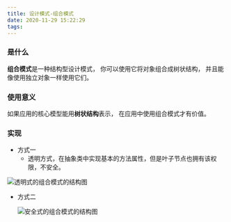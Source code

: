 ```yaml
---
title: 设计模式-组合模式
date: 2020-11-29 15:22:29
tags:
---
```


### 是什么

**组合模式**是一种结构型设计模式， 你可以使用它将对象组合成树状结构， 并且能像使用独立对象一样使用它们。



### 使用意义

如果应用的核心模型能用**树状结构**表示， 在应用中使用组合模式才有价值。



### 实现

* 方式一
  * 透明方式，在抽象类中实现基本的方法属性，但是叶子节点也拥有该权限，不安全。

![透明式的组合模式的结构图](http://c.biancheng.net/uploads/allimg/181115/3-1Q1151G62L17.gif)



* 方式二

  ![安全式的组合模式的结构图](http://c.biancheng.net/uploads/allimg/181115/3-1Q1151GF5221.gif)

